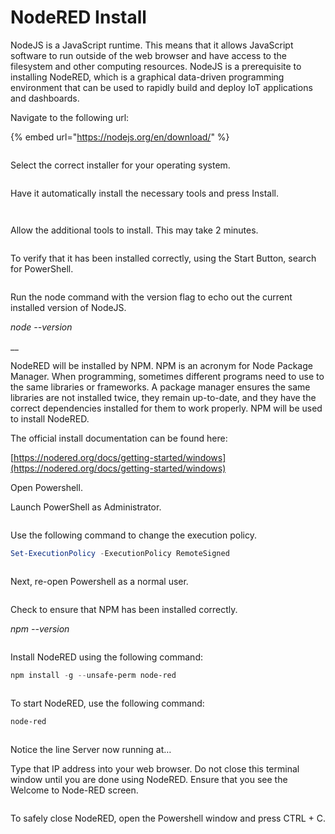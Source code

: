 # NodeRED Install

NodeJS is a JavaScript runtime. This means that it allows JavaScript software to run outside of the web browser and have access to the filesystem and other computing resources. NodeJS is a prerequisite to installing NodeRED, which is a graphical data-driven programming environment that can be used to rapidly build and deploy IoT applications and dashboards.

Navigate to the following url:

{% embed url="https://nodejs.org/en/download/" %}

<figure><img src="../.gitbook/assets/image (13).png" alt=""><figcaption></figcaption></figure>

Select the correct installer for your operating system.

<figure><img src="../.gitbook/assets/image.png" alt=""><figcaption></figcaption></figure>

Have it automatically install the necessary tools and press Install.

&#x20;

<div>

<figure><img src="../.gitbook/assets/image (6).png" alt=""><figcaption></figcaption></figure>

 

<figure><img src="../.gitbook/assets/image (12).png" alt=""><figcaption></figcaption></figure>

</div>

Allow the additional tools to install. This may take 2 minutes.

<figure><img src="../.gitbook/assets/image (14).png" alt=""><figcaption></figcaption></figure>

To verify that it has been installed correctly, using the Start Button, search for PowerShell.

<figure><img src="../.gitbook/assets/image (11).png" alt=""><figcaption></figcaption></figure>

&#x20;

&#x20;

Run the node command with the version flag to echo out the current installed version of NodeJS.

_node --version_

__

NodeRED will be installed by NPM. NPM is an acronym for Node Package Manager. When programming, sometimes different programs need to use to the same libraries or frameworks. A package manager ensures the same libraries are not installed twice, they remain up-to-date, and they have the correct dependencies installed for them to work properly. NPM will be used to install NodeRED.

The official install documentation can be found here:

[https://nodered.org/docs/getting-started/windows](https://nodered.org/docs/getting-started/windows)

&#x20;

Open Powershell.

Launch PowerShell as Administrator.

<figure><img src="../.gitbook/assets/image (5).png" alt=""><figcaption></figcaption></figure>

Use the following command to change the execution policy.

```powershell
Set-ExecutionPolicy -ExecutionPolicy RemoteSigned    
```

<figure><img src="../.gitbook/assets/image (1) (3).png" alt=""><figcaption></figcaption></figure>

Next, re-open Powershell as a normal user.

<figure><img src="../.gitbook/assets/image (6) (1).png" alt=""><figcaption></figcaption></figure>

Check to ensure that NPM has been installed correctly.

_npm --version_

<figure><img src="../.gitbook/assets/image (1).png" alt=""><figcaption></figcaption></figure>

Install NodeRED using the following command:

```powershell
npm install -g --unsafe-perm node-red
```

<figure><img src="../.gitbook/assets/image (8).png" alt=""><figcaption></figcaption></figure>

To start NodeRED, use the following command:

```powershell
node-red
```

<figure><img src="../.gitbook/assets/image (7).png" alt=""><figcaption></figcaption></figure>

Notice the line Server now running at…

Type that IP address into your web browser. Do not close this terminal window until you are done using NodeRED. Ensure that you see the Welcome to Node-RED screen.

<figure><img src="../.gitbook/assets/image (9).png" alt=""><figcaption></figcaption></figure>

To safely close NodeRED, open the Powershell window and press CTRL + C.



